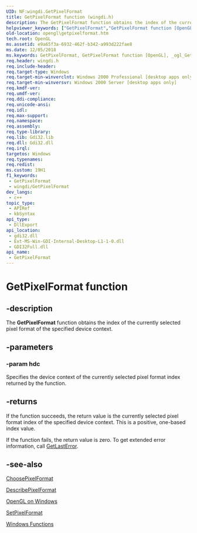 ```yaml
---
UID: NF:wingdi.GetPixelFormat
title: GetPixelFormat function (wingdi.h)
description: The GetPixelFormat function obtains the index of the currently selected pixel format of the specified device context.
helpviewer_keywords: ["GetPixelFormat","GetPixelFormat function [OpenGL]","_ogl_GetPixelFormat","opengl.getpixelformat","wingdi/GetPixelFormat"]
old-location: opengl\getpixelformat.htm
tech.root: OpenGL
ms.assetid: e9a65f3a-6932-462f-b342-a993d222fae8
ms.date: 12/05/2018
ms.keywords: GetPixelFormat, GetPixelFormat function [OpenGL], _ogl_GetPixelFormat, opengl.getpixelformat, wingdi/GetPixelFormat
req.header: wingdi.h
req.include-header: 
req.target-type: Windows
req.target-min-winverclnt: Windows 2000 Professional [desktop apps only]
req.target-min-winversvr: Windows 2000 Server [desktop apps only]
req.kmdf-ver: 
req.umdf-ver: 
req.ddi-compliance: 
req.unicode-ansi: 
req.idl: 
req.max-support: 
req.namespace: 
req.assembly: 
req.type-library: 
req.lib: Gdi32.lib
req.dll: Gdi32.dll
req.irql: 
targetos: Windows
req.typenames: 
req.redist: 
ms.custom: 19H1
f1_keywords:
 - GetPixelFormat
 - wingdi/GetPixelFormat
dev_langs:
 - c++
topic_type:
 - APIRef
 - kbSyntax
api_type:
 - DllExport
api_location:
 - gdi32.dll
 - Ext-MS-Win-GDI-Internal-Desktop-L1-1-0.dll
 - GDI32Full.dll
api_name:
 - GetPixelFormat
---
```


# GetPixelFormat function


## -description

The <b>GetPixelFormat</b> function obtains the index of the currently selected pixel format of the specified device context.

## -parameters

### -param hdc

Specifies the device context of the currently selected pixel format index returned by the function.

## -returns

If the function succeeds, the return value is the currently selected pixel format index of the specified device context. This is a positive, one-based index value.

If the function fails, the return value is zero. To get extended error information, call <a href="https://docs.microsoft.com/windows/desktop/api/errhandlingapi/nf-errhandlingapi-getlasterror">GetLastError</a>.

## -see-also

<a href="https://docs.microsoft.com/windows/desktop/api/wingdi/nf-wingdi-choosepixelformat">ChoosePixelFormat</a>



<a href="https://docs.microsoft.com/windows/desktop/api/wingdi/nf-wingdi-describepixelformat">DescribePixelFormat</a>



<a href="https://docs.microsoft.com/windows/desktop/OpenGL/opengl-on-windows-nt--windows-2000--and-windows-95-98">OpenGL on Windows</a>



<a href="https://docs.microsoft.com/windows/desktop/api/wingdi/nf-wingdi-setpixelformat">SetPixelFormat</a>



<a href="https://docs.microsoft.com/windows/desktop/OpenGL/win32-functions">Windows Functions</a>

